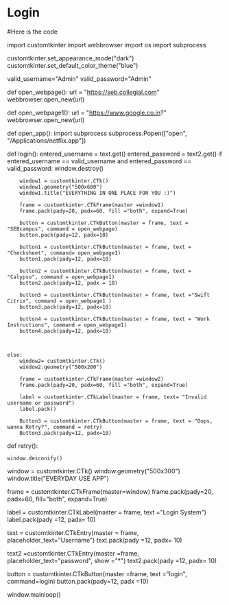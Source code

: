 # Login

#Here is the code


import customtkinter
import webbrowser
import os
import subprocess

customtkinter.set_appearance_mode("dark")
customtkinter.set_default_color_theme("blue")


valid_username="Admin"
valid_password="Admin"

def open_webpage():
    url = "https://seb.collegial.com"
    webbrowser.open_new(url)


def open_webpage1():
    url = "https://www.google.co.in?"
    webbrowser.open_new(url)

def open_app(): 
    import subprocess 
    subprocess.Popen(["open", "/Applications/netflix.app"])



def login():
    entered_username = text.get()
    entered_password = text2.get()
    if entered_username == valid_username and entered_password == valid_password:
        window.destroy()

        window1 = customtkinter.CTk()
        window1.geometry("500x600")
        window1.title("EVERYTHING IN ONE PLACE FOR YOU :)")

        frame = customtkinter.CTkFrame(master =window1)
        frame.pack(pady=20, padx=60, fill ="both", expand=True)

        button = customtkinter.CTkButton(master = frame, text = "SEBcampus", command = open_webpage)
        button.pack(pady=12, padx=10)

        button1 = customtkinter.CTkButton(master = frame, text = "Checksheet", command= open_webpage1)
        button1.pack(pady=12, padx=10)

        button2 = customtkinter.CTkButton(master = frame, text = "Calypso", command = open_webpage1)
        button2.pack(pady=12, padx = 10)

        button3 = customtkinter.CTkButton(master = frame, text ="Swift Citrix", command = open_webpage1 )
        button3.pack(pady=12, padx=10)

        button4 = customtkinter.CTkButton(master = frame, text = "Work Instructions", command = open_webpage1)
        button4.pack(pady=12, padx=10)
        


    else:
        window2= customtkinter.CTk()
        window2.geometry("500x200")

        frame = customtkinter.CTkFrame(master =window2)
        frame.pack(pady=20, padx=60, fill ="both", expand=True)

        label = customtkinter.CTkLabel(master = frame, text= "Invalid username or password")
        label.pack()

        Button3 = customtkinter.CTkButton(master = frame, text = "Oops, wanna Retry?", command = retry)
        Button3.pack(pady=12, padx=10)


def retry():
   
    window.deiconify() 
    
    
          

window = customtkinter.CTk()
window.geometry("500x300")
window.title("EVERYDAY USE APP")

frame = customtkinter.CTkFrame(master=window)
frame.pack(pady=20, padx=60, fill="both", expand=True)

label = customtkinter.CTkLabel(master = frame, text ="Login System")
label.pack(pady =12, padx= 10)

text = customtkinter.CTkEntry(master = frame, placeholder_text="Username")
text.pack(pady =12, padx= 10)

text2 =customtkinter.CTkEntry(master =frame, placeholder_text="password", show ="*")
text2.pack(pady =12, padx= 10)

button = customtkinter.CTkButton(master =frame, text ="login", command=login)
button.pack(pady=12, padx =10)
           
window.mainloop()
